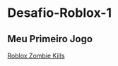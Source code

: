 # Desafio-Roblox-1
## Meu Primeiro Jogo

[Roblox Zombie Kills](https://www.roblox.com/games/12662230544/Zombie-kills)
